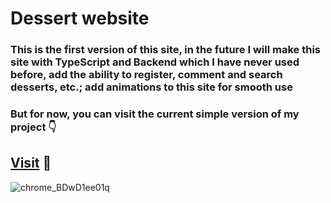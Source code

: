 # Dessert website

### This is the first version of this site, in the future I will make this site with TypeScript and Backend which I have never used before, add the ability to register, comment and search desserts,  etc.; add animations to this site for smooth use

### But for now, you can visit the current simple version of my project 👇
## [Visit](https://anastasiya-desserts.vercel.app/) 🦅

![chrome_BDwD1ee01q](https://user-images.githubusercontent.com/95496291/224477764-b791d823-daba-40a0-b0c8-2779fd7a7a38.png)

